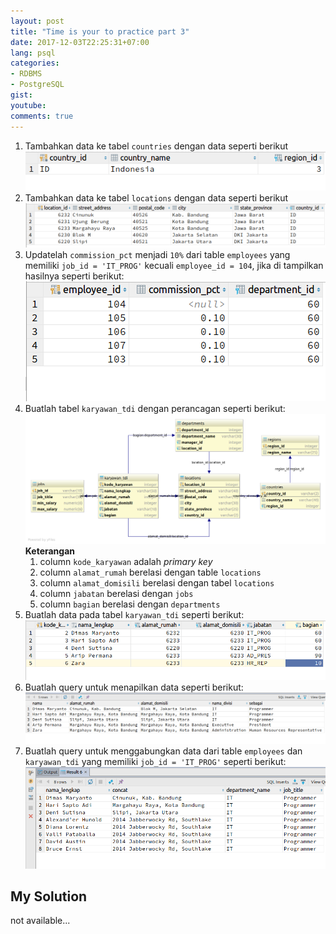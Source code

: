 ```yaml
---
layout: post
title: "Time is your to practice part 3"
date: 2017-12-03T22:25:31+07:00
lang: psql
categories:
- RDBMS
- PostgreSQL
gist: 
youtube: 
comments: true
---
```


1. Tambahkan data ke tabel `countries` dengan data seperti berikut
![data insert query countries](/resources/downloads/imgs/psql/quis-3/soal1.png)
2. Tambahkan data ke tabel `locations` dengan data seperti berikut
![data insert query locations](/resources/downloads/imgs/psql/quis-3/soal2.png)
3. Updatelah `commission_pct` menjadi `10%` dari table `employees` yang memiliki `job_id = 'IT_PROG'` kecuali `employee_id = 104`, jika di tampilkan hasilnya seperti berikut:
![hasil query](/resources/downloads/imgs/psql/quis-3/hasil3.png)
4. Buatlah tabel `karyawan_tdi` dengan perancagan seperti berikut:
![perancangan tabel](/resources/downloads/imgs/psql/quis-3/soal4.png)
**Keterangan**
    1. column `kode_karyawan` adalah _primary key_
    2. column `alamat_rumah` berelasi dengan table `locations`
    3. column `alamat_domisili` berelasi dengan tabel `locations`
    4. column `jabatan` berelasi dengan `jobs`
    5. column `bagian` berelasi dengan `departments`
5. Buatlah data pada tabel `karyawan_tdi` seperti berikut:
![data insert query tabel karyawan_tdi](/resources/downloads/imgs/psql/quis-3/soal5.png)
6. Buatlah query untuk menapilkan data seperti berikut:
![data karyawan_tdi](/resources/downloads/imgs/psql/quis-3/soal6.png)
7. Buatlah query untuk menggabungkan data dari table `employees` dan `karyawan_tdi` yang memiliki `job_id = 'IT_PROG'` seperti berikut:
![union table](/resources/downloads/imgs/psql/quis-3/soal7.png)

## My Solution

not available...